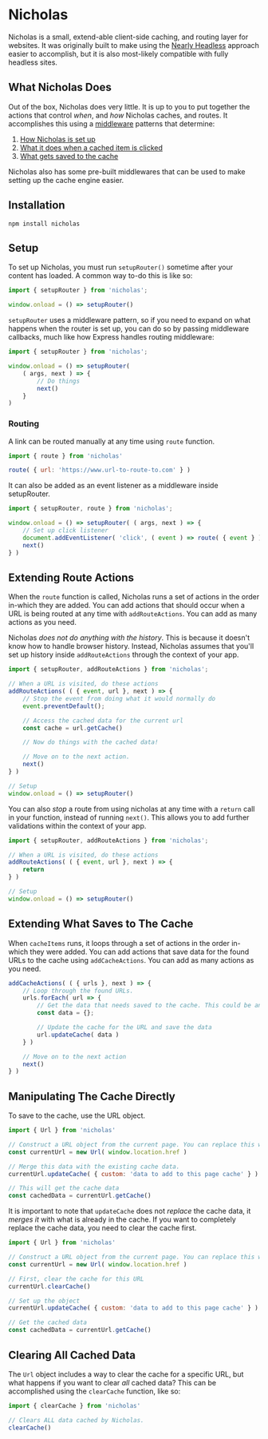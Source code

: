 # Nicholas

Nicholas is a small, extend-able client-side caching, and routing layer for websites. It was originally built to make
using the
[Nearly Headless](https://www.wpdev.academy/concepts/headless-wordpress-is-overrated-a-case-for-the-nearly-headless-web-app/)
approach easier to accomplish, but it is also most-likely compatible with fully headless sites.

## What Nicholas Does

Out of the box, Nicholas does very little. It is up to you to put together the actions that control _when_, and _how_
Nicholas caches, and routes. It accomplishes this using
a [middleware](https://dzone.com/articles/understanding-middleware-pattern-in-expressjs)
patterns that determine:

1. [How Nicholas is set up](#setup)
2. [What it does when a cached item is clicked](#extending-route-actions)
3. [What gets saved to the cache](#extending-what-gets-saved-to-the-cache)

Nicholas also has some pre-built middlewares that can be used to make setting up the cache engine easier. 

## Installation

```
npm install nicholas
```

## Setup

To set up Nicholas, you must run `setupRouter()` sometime after your content has loaded. A common way to-do this is like
so:

```javascript
import { setupRouter } from 'nicholas';

window.onload = () => setupRouter()
```

`setupRouter` uses a middleware pattern, so if you need to expand on what happens when the router is set up, you can do
so by passing middleware callbacks, much like how Express handles routing middleware:

```javascript
import { setupRouter } from 'nicholas';

window.onload = () => setupRouter(
	( args, next ) => {
		// Do things
		next()
	}
)
```

### Routing

A link can be routed manually at any time using `route` function.

```javascript
import { route } from 'nicholas'

route( { url: 'https://www.url-to-route-to.com' } )
```

It can also be added as an event listener as a middleware inside setupRouter.

```javascript
import { setupRouter, route } from 'nicholas';

window.onload = () => setupRouter( ( args, next ) => {
	// Set up click listener
	document.addEventListener( 'click', ( event ) => route( { event } ) );
	next()
} )
```

## Extending Route Actions

When the `route` function is called, Nicholas runs a set of actions in the order in-which they are added. You can add
actions that should occur when a URL is being routed at any time with `addRouteActions`. You can add as many actions as
you need.

Nicholas _does not do anything with the history_. This is because it doesn't know how to handle browser history.
Instead, Nicholas assumes that you'll set up history inside `addRouteActions` through the context of your app.

```javascript
import { setupRouter, addRouteActions } from 'nicholas';

// When a URL is visited, do these actions
addRouteActions( ( { event, url }, next ) => {
	// Stop the event from doing what it would normally do
	event.preventDefault();

	// Access the cached data for the current url
	const cache = url.getCache()

	// Now do things with the cached data!

	// Move on to the next action.
	next()
} )

// Setup
window.onload = () => setupRouter()
```

You can also _stop_ a route from using nicholas at any time with a `return` call in your function, instead of
running `next()`. This allows you to add further validations within the context of your app.

```javascript
import { setupRouter, addRouteActions } from 'nicholas';

// When a URL is visited, do these actions
addRouteActions( ( { event, url }, next ) => {
	return
} )

// Setup
window.onload = () => setupRouter()
```

## Extending What Saves to The Cache

When `cacheItems` runs, it loops through a set of actions in the order in-which they were added. You can add actions
that save data for the found URLs to the cache using `addCacheActions`. You can add as many actions as you need.

```javascript
addCacheActions( ( { urls }, next ) => {
	// Loop through the found URLs.
	urls.forEach( url => {
		// Get the data that needs saved to the cache. This could be an API call, or something else.
		const data = {};

		// Update the cache for the URL and save the data
		url.updateCache( data )
	} )

	// Move on to the next action
	next()
} )
```

## Manipulating The Cache Directly

To save to the cache, use the URL object.

```javascript
import { Url } from 'nicholas'

// Construct a URL object from the current page. You can replace this with any local URL
const currentUrl = new Url( window.location.href )

// Merge this data with the existing cache data.
currentUrl.updateCache( { custom: 'data to add to this page cache' } )

// This will get the cache data
const cachedData = currentUrl.getCache()
```

It is important to note that `updateCache` does not _replace_ the cache data, it _merges it_ with what is already in the
cache. If you want to completely replace the cache data, you need to clear the cache first.

```javascript
import { Url } from 'nicholas'

// Construct a URL object from the current page. You can replace this with any local URL
const currentUrl = new Url( window.location.href )

// First, clear the cache for this URL
currentUrl.clearCache()

// Set up the object
currentUrl.updateCache( { custom: 'data to add to this page cache' } )

// Get the cached data
const cachedData = currentUrl.getCache()
```

## Clearing All Cached Data

The `Url` object includes a way to clear the cache for a specific URL, but what happens if you want to clear _all_
cached data? This can be accomplished using the `clearCache` function, like so:

```javascript
import { clearCache } from 'nicholas'

// Clears ALL data cached by Nicholas.
clearCache()
```

